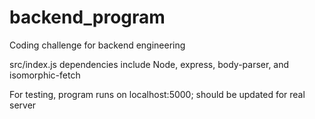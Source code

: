 # backend_program
Coding challenge for backend engineering

src/index.js dependencies include Node, express, body-parser, and isomorphic-fetch

For testing, program runs on localhost:5000; should be updated for real server

